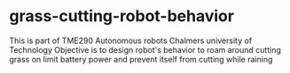 # grass-cutting-robot-behavior
This is part of TME290 Autonomous robots Chalmers university of Technology
Objective is to design robot's behavior to roam around cutting grass on limit battery power and prevent itself from cutting while raining

